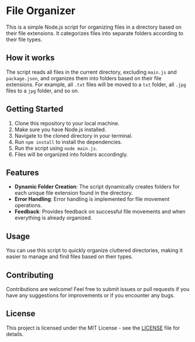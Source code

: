 # File Organizer

This is a simple Node.js script for organizing files in a directory based on their file extensions. It categorizes files into separate folders according to their file types.

## How it works

The script reads all files in the current directory, excluding `main.js` and `package.json`, and organizes them into folders based on their file extensions. For example, all `.txt` files will be moved to a `txt` folder, all `.jpg` files to a `jpg` folder, and so on.

## Getting Started

1. Clone this repository to your local machine.
2. Make sure you have Node.js installed.
3. Navigate to the cloned directory in your terminal.
4. Run `npm install` to install the dependencies.
5. Run the script using `node main.js`.
6. Files will be organized into folders accordingly.

## Features

- **Dynamic Folder Creation**: The script dynamically creates folders for each unique file extension found in the directory.
- **Error Handling**: Error handling is implemented for file movement operations.
- **Feedback**: Provides feedback on successful file movements and when everything is already organized.

## Usage

You can use this script to quickly organize cluttered directories, making it easier to manage and find files based on their types.

## Contributing

Contributions are welcome! Feel free to submit issues or pull requests if you have any suggestions for improvements or if you encounter any bugs.

## License

This project is licensed under the MIT License - see the [LICENSE](LICENSE) file for details.

